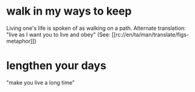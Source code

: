 # walk in my ways to keep

Living one's life is spoken of as walking on a path. Alternate translation: "live as I want you to live and obey" (See: [[rc://en/ta/man/translate/figs-metaphor]])

# lengthen your days

"make you live a long time"

